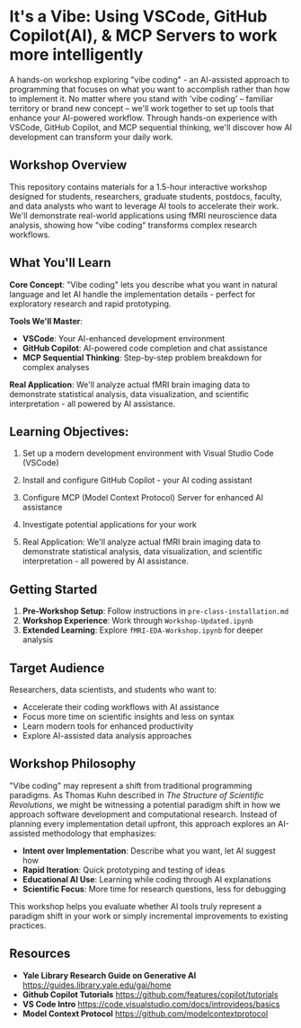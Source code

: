 # It's a Vibe: Using VSCode, GitHub Copilot(AI), & MCP Servers to work more intelligently

A hands-on workshop exploring "vibe coding" - an AI-assisted approach to programming that focuses on what you want to accomplish rather than how to implement it. No matter where you stand with 'vibe coding' – familiar territory or brand new concept – we'll work together to set up tools that enhance your AI-powered workflow. Through hands-on experience with VSCode, GitHub Copilot, and MCP sequential thinking, we'll discover how AI development can transform your daily work.

## Workshop Overview

This repository contains materials for a 1.5-hour interactive workshop designed for students, researchers, graduate students, postdocs, faculty, and data analysts who want to leverage AI tools to accelerate their work. We'll demonstrate real-world applications using fMRI neuroscience data analysis, showing how "vibe coding" transforms complex research workflows.

## What You'll Learn

**Core Concept**: "Vibe coding" lets you describe what you want in natural language and let AI handle the implementation details - perfect for exploratory research and rapid prototyping.

**Tools We'll Master**:
- **VSCode**: Your AI-enhanced development environment
- **GitHub Copilot**: AI-powered code completion and chat assistance  
- **MCP Sequential Thinking**: Step-by-step problem breakdown for complex analyses

**Real Application**: We'll analyze actual fMRI brain imaging data to demonstrate statistical analysis, data visualization, and scientific interpretation - all powered by AI assistance.

## Learning Objectives:

1. Set up a modern development environment with Visual Studio Code (VSCode)

2. Install and configure GitHub Copilot - your AI coding assistant

3. Configure MCP (Model Context Protocol) Server for enhanced AI assistance

4. Investigate potential applications for your work

5. Real Application: We'll analyze actual fMRI brain imaging data to demonstrate statistical analysis, data visualization, and scientific interpretation - all powered by AI assistance.

## Getting Started

1. **Pre-Workshop Setup**: Follow instructions in `pre-class-installation.md`
2. **Workshop Experience**: Work through `Workshop-Updated.ipynb` 
3. **Extended Learning**: Explore `fMRI-EDA-Workshop.ipynb` for deeper analysis

## Target Audience

Researchers, data scientists, and students who want to:
- Accelerate their coding workflows with AI assistance
- Focus more time on scientific insights and less on syntax
- Learn modern tools for enhanced productivity
- Explore AI-assisted data analysis approaches

## Workshop Philosophy
"Vibe coding" may represent a shift from traditional programming paradigms. As Thomas Kuhn described in *The Structure of Scientific Revolutions*, we might be witnessing a potential paradigm shift in how we approach software development and computational research. Instead of planning every implementation detail upfront, this approach explores an AI-assisted methodology that emphasizes:

- **Intent over Implementation**: Describe what you want, let AI suggest how
- **Rapid Iteration**: Quick prototyping and testing of ideas
- **Educational AI Use**: Learning while coding through AI explanations
- **Scientific Focus**: More time for research questions, less for debugging

This workshop helps you evaluate whether AI tools truly represent a paradigm shift in your work or simply incremental improvements to existing practices.


## Resources
- **Yale Library Research Guide on Generative AI** 
    https://guides.library.yale.edu/gai/home
- **Github Copilot Tutorials**
    https://github.com/features/copilot/tutorials
- **VS Code Intro**
    https://code.visualstudio.com/docs/introvideos/basics
- **Model Context Protocol**
    https://github.com/modelcontextprotocol
    
